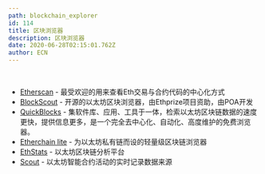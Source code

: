 ```yaml
---
path: blockchain_explorer
id: 114
title: 区块浏览器
description: 区块浏览器
date: 2020-06-28T02:15:01.762Z
author: ECN
---
```


<br/>

* [Etherscan](https://etherscan.io/) - 
  最受欢迎的用来查看Eth交易与合约代码的中心化方式
* [BlockScout](https://github.com/poanetwork/blockscout) - 
  开源的以太坊区块浏览器，由Ethprize项目资助，由POA开发
* [QuickBlocks](https://github.com/Great-Hill-Corporation/quickBlocks) - 
  集软件库、应用、工具于一体，检索以太坊区块链数据的速度更快，提供信息更多，是一个完全去中心化、自动化、高度维护的免费浏览器。
* [Etherchain lite](https://github.com/gobitfly/etherchain-light) - 为以太坊私有链而设的轻量级区块链浏览器
* [EthStats](https://ethstats.io/) - 
  以太坊区块链分析平台
* [Scout](https://scout.cool/) - 
  以太坊智能合约活动的实时记录数据来源